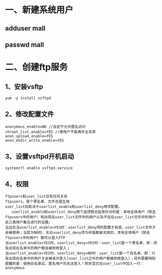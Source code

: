 # 一、新建系统用户<br>
  ## adduser mall
  ## passwd mall
# 二、创建ftp服务<br>
   ## 1、安装vsftp<br>
    yum -y install vsftpd
   ## 2、修改配置文件
    anonymous_enable=NO //设定不允许匿名访问
    chroot_list_enable=YES //使用户不能离开主目录
    anon_upload_enable=YES
    anon_mkdir_write_enable=YES
  ## 3、设置vsftpd开机启动
    systemctl enable vsftpd.service
  ## 4、权限
    ftpusers和user_list没有任何关系
    ftpusers，是个黑名单，文件总是生效
    user_list则取决于userlist_enable和userlist_deny两项配置。
       userlist_enable和userlist_deny两个选项联合起来针对的是：本地全体用户（除去ftpusers中的用户）和出现在user_list文件中的用户以及不在在user_list文件中的用户这三类用户集合进行的设置。
    当且仅当userlist_enable=YES时：userlist_deny项的配置才有效，user_list文件才会被使用；当其为NO时，无论userlist_deny项为何值都是无效的，本地全体用户（除去ftpusers中的用户）都可以登入FTP
    当userlist_enable=YES时，userlist_deny=YES时：user_list是一个黑名单，即：所有出现在名单中的用户都会被拒绝登入；
    当userlist_enable=YES时，userlist_deny=NO时：user_list是一个白名单，即：只有出现在名单中的用户才会被准许登入(user_list之外的用户都被拒绝登入)；另外需要特别提醒的是：使用白名单后，匿名用户将无法登入！除非显式在user_list中加入一行：anonymous
 
